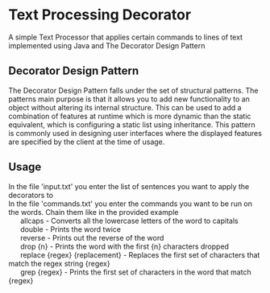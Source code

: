 # Text Processing Decorator
A simple Text Processor that applies certain commands to lines of text implemented using Java and The Decorator Design Pattern

## Decorator Design Pattern
The Decorator Design Pattern falls under the set of structural patterns. The patterns main purpose is that it allows you to add new functionality to an object without altering its internal structure. This can be used to add a combination of features at runtime which is more dynamic than the static equivalent, which is configuring a static list using inheritance. This pattern is commonly used in designing user interfaces where the displayed features are specified by the client at the time of usage. 

## Usage
In the file 'input.txt' you enter the list of sentences you want to apply the decorators to</br>
In the file 'commands.txt' you enter the commands you want to be run on the words. Chain them like in the provided example</br>
&nbsp;&nbsp;&nbsp;&nbsp;&nbsp;&nbsp;allcaps - Converts all the lowercase letters of the word to capitals</br>
&nbsp;&nbsp;&nbsp;&nbsp;&nbsp;&nbsp;double - Prints the word twice</br>
&nbsp;&nbsp;&nbsp;&nbsp;&nbsp;&nbsp;reverse - Prints out the reverse of the word</br>
&nbsp;&nbsp;&nbsp;&nbsp;&nbsp;&nbsp;drop {n} - Prints the word with the first {n} characters dropped</br>
&nbsp;&nbsp;&nbsp;&nbsp;&nbsp;&nbsp;replace {regex} {replacement} - Replaces the first set of characters that match the regex string {regex}</br>
&nbsp;&nbsp;&nbsp;&nbsp;&nbsp;&nbsp;grep {regex} - Prints the first set of characters in the word that match {regex}</br>
